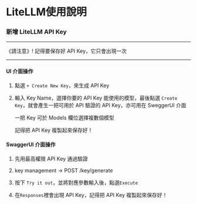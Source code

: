 # LiteLLM使用說明

### 新增 LiteLLM API Key

---
《請注意》! 記得要保存好 API Key，它只會出現一次

---

#### UI 介面操作


1. 點選 `+ Create New Key`，來生成 API Key



2. 輸入 Key Name，選擇你要的 API Key 能使用的模型，最後點選 `Create Key`，就會產生一把可用於 API 驗證的 API Key，亦可用在 SweggerUI 介面  

    一把 Key 可於 Models 欄位選擇複數個模型



    記得把 API Key 複製起來保存好！

  

#### SwaggerUI 介面操作

1. 先用最高權限 API Key 通過驗證

2. key management -> POST /key/generate



3. 按下 `Try it out`，並將對應參數輸入後，點選`Execute`

 

4. 在`Responses`裡會出現 API Key，記得把 API Key 複製起來保存好！
